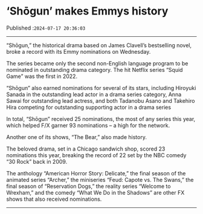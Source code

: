 # ‘Shōgun’ makes Emmys history

Published :`2024-07-17 20:36:03`

---

“Shōgun,” the historical drama based on James Clavell’s bestselling novel, broke a record with its Emmy nominations on Wednesday.

The series became only the second non-English language program to be nominated in outstanding drama category. The hit Netflix series “Squid Game” was the first in 2022.

“Shōgun” also earned nominations for several of its stars, including Hiroyuki Sanada in the outstanding lead actor in a drama series category, Anna Sawai for outstanding lead actress, and both Tadanobu Asano and Takehiro Hira competing for outstanding supporting actor in a drama series

In total, “Shōgun” received 25 nominations, the most of any series this year, which helped F/X garner 93 nominations – a high for the network.

Another one of its shows, “The Bear,” also made history.

The beloved drama, set in a Chicago sandwich shop, scored 23 nominations this year, breaking the record of 22 set by the NBC comedy “30 Rock” back in 2009.

The anthology “American Horror Story: Delicate,” the final season of the animated series “Archer,” the miniseries “Feud: Capote vs. The Swans,” the final season of “Reservation Dogs,” the reality series “Welcome to Wrexham,” and the comedy “What We Do in the Shadows” are other FX shows that also received nominations.

---

